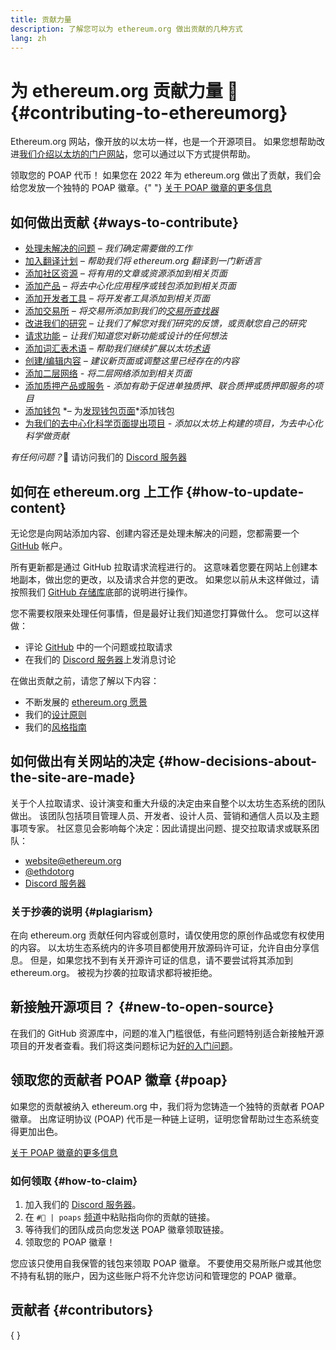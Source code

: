 ```yaml
---
title: 贡献力量
description: 了解您可以为 ethereum.org 做出贡献的几种方式
lang: zh
---
```


# 为 ethereum.org 贡献力量 🦄 \{#contributing-to-ethereumorg}

Ethereum.org 网站，像开放的以太坊一样，也是一个开源项目。 如果您想帮助改进[我们介绍以太坊的门户网站](/about/)，您可以通过以下方式提供帮助。

<InfoBanner shouldCenter emoji=":tada:">
  领取您的 POAP 代币！ 如果您在 2022 年为 ethereum.org 做出了贡献，我们会给您发放一个独特的 POAP 徽章。{" "}
<a href="#poap">关于 POAP 徽章的更多信息</a>
</InfoBanner>

## 如何做出贡献 \{#ways-to-contribute}

- [处理未解决的问题](https://github.com/ethereum/ethereum-org-website/issues) _– 我们确定需要做的工作_
- [加入翻译计划](/contributing/translation-program/) _– 帮助我们将 ethereum.org 翻译到一门新语言_
- [添加社区资源](/contributing/content-resources/) _– 将有用的文章或资源添加到相关页面_
- [添加产品](/contributing/adding-products/) _– 将去中心化应用程序或钱包添加到相关页面_
- [添加开发者工具](/contributing/adding-developer-tools/) _– 将开发者工具添加到相关页面_
- [添加交易所](/contributing/adding-exchanges/) _– 将交易所添加到我们的[交易所查找器](/get-eth/#country-picker)_
- [改进我们的研究](https://www.notion.so/efdn/Ethereum-org-User-Persona-Memo-b44dc1e89152457a87ba872b0dfa366c) _– 让我们了解您对我们研究的反馈，或贡献您自己的研究_
- [请求功能](https://github.com/ethereum/ethereum-org-website/issues/new?assignees=&labels=feature+%3Asparkles%3A&projects=&template=feature_request.yaml&title=Feature+request) _– 让我们知道您对新功能或设计的任何想法_
- [添加词汇表术语](/contributing/adding-glossary-terms) _– 帮助我们继续扩展以太坊[术语](/glossary/)_
- [创建/编辑内容](/contributing/#how-to-update-content) _– 建议新页面或调整这里已经存在的内容_
- [添加二层网络](/contributing/adding-layer-2s/) _- 将二层网络添加到相关页面_
- [添加质押产品或服务](/contributing/adding-staking-products/) - _添加有助于促进单独质押、联合质押或质押即服务的项目_
- [添加钱包](/contributing/adding-wallets/) *– 为[发现钱包页面](/wallets/find-wallet/)*添加钱包
- [为我们的去中心化科学页面提出项目](/contributing/adding-desci-projects/) _- 添加以太坊上构建的项目，为去中心化科学做贡献_

*有任何问题？*🤔 请访问我们的 [Discord 服务器](https://discord.gg/ethereum-org)

## 如何在 ethereum.org 上工作 \{#how-to-update-content}

无论您是向网站添加内容、创建内容还是处理未解决的问题，您都需要一个 [GitHub](https://github.com) 帐户。

所有更新都是通过 GitHub 拉取请求流程进行的。 这意味着您要在网站上创建本地副本，做出您的更改，以及请求合并您的更改。 如果您以前从未这样做过，请按照我们 [GitHub 存储库](https://github.com/ethereum/ethereum-org-website)底部的说明进行操作。

您不需要权限来处理任何事情，但是最好让我们知道您打算做什么。 您可以这样做：

- 评论 [GitHub](https://github.com/ethereum/ethereum-org-website) 中的一个问题或拉取请求
- 在我们的 [Discord 服务器](https://discord.gg/ethereum-org)上发消息讨论

在做出贡献之前，请您了解以下内容：

- 不断发展的 [ethereum.org 愿景](/about/)
- 我们的[设计原则](/contributing/design-principles/)
- 我们的[风格指南](/contributing/style-guide/)

## 如何做出有关网站的决定 \{#how-decisions-about-the-site-are-made}

关于个人拉取请求、设计演变和重大升级的决定由来自整个以太坊生态系统的团队做出。 该团队包括项目管理人员、开发者、设计人员、营销和通信人员以及主题事项专家。 社区意见会影响每个决定：因此请提出问题、提交拉取请求或联系团队：

- [website@ethereum.org](mailto:website@ethereum.org)
- [@ethdotorg](https://twitter.com/ethdotorg)
- [Discord 服务器](https://discord.gg/ethereum-org)

### 关于抄袭的说明 \{#plagiarism}

在向 ethereum.org 贡献任何内容或创意时，请仅使用您的原创作品或您有权使用的内容。 以太坊生态系统内的许多项目都使用开放源码许可证，允许自由分享信息。 但是，如果您找不到有关开源许可证的信息，请不要尝试将其添加到 ethereum.org。 被视为抄袭的拉取请求都将被拒绝。

## 新接触开源项目？ \{#new-to-open-source}

在我们的 GitHub 资源库中，问题的准入门槛很低，有些问题特别适合新接触开源项目的开发者查看。我们将这类问题标记为[好的入门问题](https://github.com/ethereum/ethereum-org-website/issues?q=is%3Aopen+is%3Aissue+label%3A%22good+first+issue%22)。

## 领取您的贡献者 POAP 徽章 \{#poap}

如果您的贡献被纳入 ethereum.org 中，我们将为您铸造一个独特的贡献者 POAP 徽章。 出席证明协议 (POAP) 代币是一种链上证明，证明您曾帮助过生态系统变得更加出色。

[关于 POAP 徽章的更多信息](https://www.poap.xyz/)

### 如何领取 \{#how-to-claim}

1. 加入我们的 [Discord 服务器](https://discord.gg/ethereum-org)。
2. 在 `#🥇 | poaps` [频道](https://discord.com/channels/714888181740339261/804005643211898911)中粘贴指向你的贡献的链接。
3. 等待我们的团队成员向您发送 POAP 徽章领取链接。
4. 领取您的 POAP 徽章！

您应该只使用自我保管的钱包来领取 POAP 徽章。 不要使用交易所账户或其他您不持有私钥的账户，因为这些账户将不允许您访问和管理您的 POAP 徽章。

## 贡献者 \{#contributors}

{
<Contributors />
}
